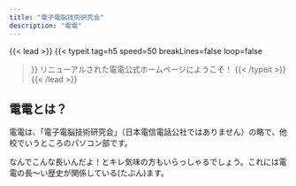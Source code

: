 ```yaml
---
title: "電子電脳技術研究会"
description: "電電"
---
```


{{< lead >}}
{{< typeit 
  tag=h5
  speed=50
  breakLines=false
  loop=false
>}}
リニューアルされた電電公式ホームページにようこそ！
{{< /typeit >}}
{{< /lead >}}

## 電電とは？
電電は、「電子電脳技術研究会」（日本電信電話公社ではありません）の略で、他校でいうところのパソコン部です。

なんでこんな長いんだよ！とキレ気味の方もいらっしゃるでしょう。これには電電の長～い歴史が関係している(たぶん)ます。

